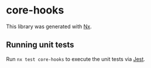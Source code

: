 # core-hooks

This library was generated with [Nx](https://nx.dev).

## Running unit tests

Run `nx test core-hooks` to execute the unit tests via [Jest](https://jestjs.io).
